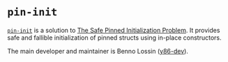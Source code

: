 # `pin-init`

[`pin-init`](https://github.com/Rust-for-Linux/pin-init) is a solution to [The Safe Pinned Initialization Problem](The-Safe-Pinned-Initialization-Problem.md). It provides safe and fallible initialization of pinned structs using in-place constructors.

The main developer and maintainer is Benno Lossin ([y86-dev](https://github.com/y86-dev/)).

